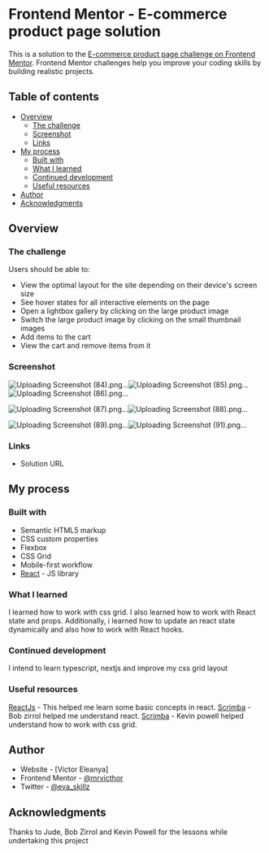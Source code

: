 # Frontend Mentor - E-commerce product page solution
This is a solution to the [E-commerce product page challenge on Frontend Mentor](https://www.frontendmentor.io/challenges/ecommerce-product-page-UPsZ9MJp6). Frontend Mentor challenges help you improve your coding skills by building realistic projects.

## Table of contents

- [Overview](#overview)
  - [The challenge](#the-challenge)
  - [Screenshot](#screenshot)
  - [Links](#links)
- [My process](#my-process)
  - [Built with](#built-with)
  - [What I learned](#what-i-learned)
  - [Continued development](#continued-development)
  - [Useful resources](#useful-resources)
- [Author](#author)
- [Acknowledgments](#acknowledgments)

## Overview

### The challenge

Users should be able to:

- View the optimal layout for the site depending on their device's screen size
- See hover states for all interactive elements on the page
- Open a lightbox gallery by clicking on the large product image
- Switch the large product image by clicking on the small thumbnail images
- Add items to the cart
- View the cart and remove items from it

### Screenshot

![Uploading Screenshot (84).png…]()![Uploading Screenshot (85).png…]()
![Uploading Screenshot (86).png…]()

![Uploading Screenshot (87).png…]()![Uploading Screenshot (88).png…]()

![Uploading Screenshot (89).png…]()![Uploading Screenshot (91).png…]()


### Links
- Solution URL

## My process

### Built with
- Semantic HTML5 markup
- CSS custom properties
- Flexbox
- CSS Grid
- Mobile-first workflow
- [React](https://reactjs.org/) - JS library

### What I learned
I learned how to work with css grid. I also learned how to work with React state and props. Additionally, i learned how to update an react state dynamically and also how to work with React hooks.

### Continued development
I intend to learn typescript, nextjs and improve my css grid layout

### Useful resources

[ReactJs](https://reactjs.org/) - This helped me learn some basic concepts in react.
[Scrimba](https://scrimba.com/learn/learnreact) - Bob zirrol helped me understand react.
[Scrimba](https://scrimba.com/learn/spacetravel/the-design-system-typography-part-2-coae546fcb4a4bd27a9640f99) - Kevin powell helped understand how to work with css grid.

## Author

- Website - [Victor Eleanya]
- Frontend Mentor - [@mrvicthor](https://www.frontendmentor.io/profile/mrvicthor)
- Twitter - [@eva_skillz](https://www.twitter.com/eva_skillz)

## Acknowledgments

Thanks to Jude, Bob Zirrol and Kevin Powell for the lessons while undertaking this project
